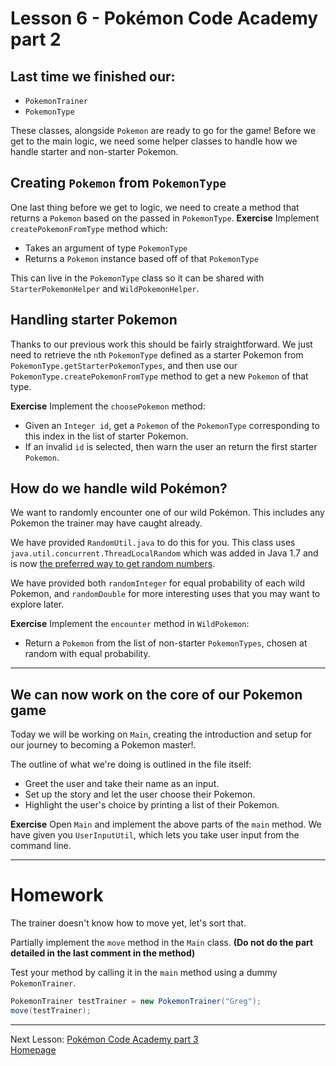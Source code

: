 # Lesson 6 - Pokémon Code Academy part 2

## Last time we finished our:
* `PokemonTrainer`
* `PokemonType`

These classes, alongside `Pokemon` are ready to go for the game!
Before we get to the main logic, we need some helper classes to handle how we handle starter and non-starter Pokemon.

## Creating `Pokemon` from `PokemonType`
One last thing before we get to logic, we need to create a method that returns a `Pokemon` based on the passed in `PokemonType`.
**Exercise**
Implement `createPokemonFromType` method which:
* Takes an argument of type `PokemonType`
* Returns a `Pokemon` instance based off of that `PokemonType`

This can live in the `PokemonType` class so it can be shared with `StarterPokemonHelper` and `WildPokemonHelper`.

## Handling starter Pokemon
Thanks to our previous work this should be fairly straightforward.
We just need to retrieve the `n`th `PokemonType` defined as a starter Pokemon from `PokemonType.getStarterPokemonTypes`, and then use our `PokemonType.createPokemonFromType` method to get a new `Pokemon` of that type.

**Exercise**
Implement the `choosePokemon` method:
* Given an `Integer id`, get a `Pokemon` of the `PokemonType` corresponding to this index in the list of starter Pokemon.
* If an invalid `id` is selected, then warn the user an return the first starter `Pokemon`.

## How do we handle wild Pokémon?
We want to randomly encounter one of our wild Pokémon. This includes any Pokemon the trainer may have caught already.

We have provided `RandomUtil.java` to do this for you. This class uses `java.util.concurrent.ThreadLocalRandom` which was added in Java 1.7 and is now [the preferred way to get random numbers](https://stackoverflow.com/a/363692).

We have provided both `randomInteger` for equal probability of each wild Pokemon, and `randomDouble` for more interesting uses that you may want to explore later.

**Exercise**
Implement the `encounter` method in `WildPokemon`:
* Return a `Pokemon` from the list of non-starter `PokemonTypes`, chosen at random with equal probability.

---

## We can now work on the core of our Pokemon game
Today we will be working on `Main`, creating the introduction and setup for our journey to becoming a Pokemon master!.

The outline of what we're doing is outlined in the file itself:
* Greet the user and take their name as an input.
* Set up the story and let the user choose their Pokemon.
* Highlight the user's choice by printing a list of their Pokemon.

**Exercise**
Open `Main` and implement the above parts of the `main` method.
We have given you `UserInputUtil`, which lets you take user input from the command line.

---

# Homework
The trainer doesn't know how to move yet, let's sort that.

Partially implement the `move` method in the `Main` class.
**(Do not do the part detailed in the last comment in the method)**

Test your method by calling it in the `main` method using a dummy `PokemonTrainer`.
```java
PokemonTrainer testTrainer = new PokemonTrainer("Greg");
move(testTrainer);
```

---
Next Lesson: [Pokémon Code Academy part 3](lesson7.md)  
[Homepage](../index.md)
